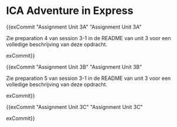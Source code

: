 # ICA Adventure in Express


{{exCommit "Assignment Unit 3A" "Assignment Unit 3A"

Zie preparation 4 van session 3-1 in de README van unit 3 voor een volledige beschrijving van deze opdracht.

exCommit}}

{{exCommit "Assignment Unit 3B" "Assignment Unit 3B"

Zie preparation 5 van session 3-1 in de README van unit 3 voor een volledige beschrijving van deze opdracht.

exCommit}}


{{exCommit "Assignment Unit 3C" "Assignment Unit 3C"




exCommit}}
